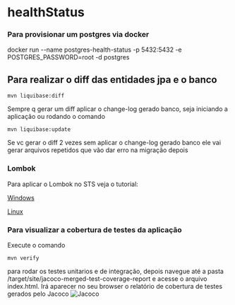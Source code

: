# healthStatus

### Para provisionar um postgres via docker

docker run --name postgres-health-status -p 5432:5432 -e POSTGRES_PASSWORD=root -d postgres

## Para realizar o diff das entidades jpa e o banco
`mvn liquibase:diff`
  
Sempre q gerar um diff aplicar o change-log gerado banco, seja iniciando a aplicação ou rodando o comando
  
`mvn liquibase:update`
  
Se vc gerar o diff 2 vezes sem aplicar o change-log gerado banco ele vai gerar arquivos repetidos que vão dar erro na migração depois

### Lombok
Para aplicar o Lombok no STS veja o tutorial:
  
[Windows](https://www.youtube.com/watch?v=5j2hr8l9F7Y)
  
[Linux](https://www.youtube.com/watch?v=3ouoZ3LjSKM)

### Para visualizar a cobertura de testes da aplicação
Execute o comando
  
`mvn verify`
  
para rodar os testes unitarios e de integração, depois navegue até a pasta /target/site/jacoco-merged-test-coverage-report e acesse o arquivo index.html. Irá aparecer no seu browser o relatório de cobertura de testes gerados pelo Jacoco
![Jacoco](https://i.ibb.co/x8dzw9z/jacoco.png)
